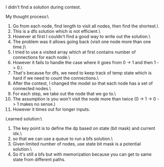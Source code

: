 I didn't find a solution during contest.

My thought process:\
1. Go from each node, find length to visit all nodes, then find the shortest.\
2. This is a dfs solution which is not efficient.\
3. However at first I couldn't find a good way to write out the solution.\
4. The problem was it allows going back (visit one node more than one time.)\
5. I tried to use a visited array which at first contains number of connections for each node.\
6. However it fails to handle the case where it goes from 0 -> 1 and then 1 -> 0.\
7. That's because for dfs, we need to keep track of temp state which is hard if we need to count the connections.\
8. After the contest, I changed the model so that each node has a set of connected nodes.\
9. For each step, we take out the node that we go to.\
10. The assumption is you won't visit the node more than twice (0 -> 1 -> 0 -> 1 makes no sense.)
11. However it times out for longer inputs.

Learned solution:\
1. The key point is to define the dp based on state (bit mask) and current idx.\
2. so that we can use a queue to run a bfs solution.\
3. Given limited number of nodes, use state bit mask is a potential solution.\
4. So it's still a bfs but with memorization because you can get to same state from different paths.
